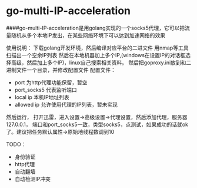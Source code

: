 go-multi-IP-acceleration
========================
####go-multi-IP-acceleration是用golang实现的一个socks5代理，它可以把流量随机从多个本地IP发出，在某些网络环境下可以达到加速网络的效果

使用说明：
下载golang开发环境，然后编译对应平台的二进文件
用nmap等工具扫描出一个空余IP列表
然后在本地机器加上多个IP,(windows在设置IP的对话框选择高级，然后加上多个IP)，linux自己搜索相关资料。
然后把goproxy.ini放到和二进制文件一个目录，并修改配置文件
配置文件：
- port 为http代理功能保留，暂空
- port_socks5 代表监听端口
- local ip 本机IP地址列表
- allowed ip 允许使用代理的IP列表，暂未实现

然后运行， 打开迅雷，进入设置->高级设置->代理设置，然后添加代理，服务器 127.0.0.1， 端口和port_socks5一致，类型socks5，点测试，如果成功的话就ok了。建议把任务默认属性->原始地线程数调到10


TODO：
- 身份验证
- http代理
- 自动翻墙
- 自动检测IP冲突
